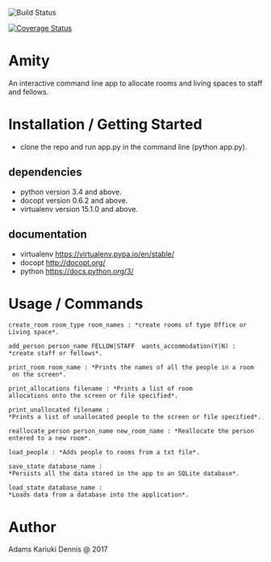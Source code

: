 ![Build Status](https://travis-ci.org/adamsdenniskariuki/Adams-Kariuki-Dojo-Project.svg?branch=v0)

[![Coverage Status](https://coveralls.io/repos/github/adamsdenniskariuki/Adams-Kariuki-Dojo-Project/badge.svg?branch=v0)](https://coveralls.io/github/adamsdenniskariuki/Adams-Kariuki-Dojo-Project?branch=v0)

# Amity

An interactive command line app to allocate rooms and living spaces to staff and fellows.

# Installation / Getting Started

- clone the repo and run app.py in the command line (python app.py).

## dependencies
- python version 3.4 and above.
- docopt version 0.6.2 and above.
- virtualenv version 15.1.0 and above.

## documentation
- virtualenv https://virtualenv.pypa.io/en/stable/
- docopt http://docopt.org/
- python https://docs.python.org/3/

# Usage / Commands

	create_room room_type room_names : *create rooms of type Office or Living space*.

	add_person person_name FELLOW|STAFF  wants_accommodation(Y|N) : *create staff or fellows*.

	print_room room_name : *Prints the names of all the people in a ​room​ on the screen*.

	print_allocations filename​ : *Prints a list of room allocations onto the screen or file specified*.

	print_unallocated filename : *Prints a list of unallocated people to the screen or file specified*.

	reallocate_person person_name new_room_name​ : *Reallocate the person entered​ to ​a new room​*.

	load_people​ : *Adds people to rooms from a txt file*.

	save_state​ database_name : *Persists all the data stored in the app to an SQLite database*.

	load_state database_name : *Loads data from a database into the application*.

# Author
Adams Kariuki Dennis @ 2017




